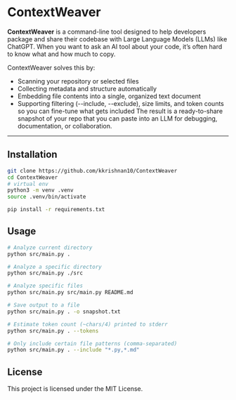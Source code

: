 # ContextWeaver

**ContextWeaver** is a command-line tool designed to help developers package and share their codebase with Large Language Models (LLMs) like ChatGPT.
When you want to ask an AI tool about your code, it’s often hard to know what and how much to copy. 

ContextWeaver solves this by:
- Scanning your repository or selected files
- Collecting metadata and structure automatically
- Embedding file contents into a single, organized text document
- Supporting filtering (--include, --exclude), size limits, and token counts so you can fine-tune what gets included
The result is a ready-to-share snapshot of your repo that you can paste into an LLM for debugging, documentation, or collaboration.

---

## Installation

```bash
git clone https://github.com/kkrishnan10/ContextWeaver
cd ContextWeaver
# virtual env
python3 -m venv .venv
source .venv/bin/activate

pip install -r requirements.txt

```

## Usage

```bash
# Analyze current directory
python src/main.py .

# Analyze a specific directory
python src/main.py ./src

# Analyze specific files
python src/main.py src/main.py README.md

# Save output to a file
python src/main.py . -o snapshot.txt

# Estimate token count (~chars/4) printed to stderr
python src/main.py . --tokens

# Only include certain file patterns (comma-separated)
python src/main.py . --include "*.py,*.md"
```
## License
This project is licensed under the MIT License.
